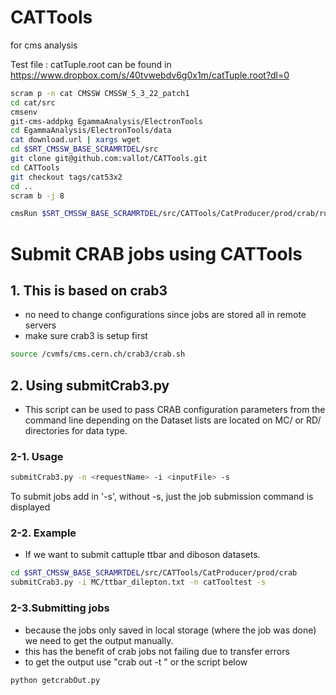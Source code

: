 CATTools
========

for cms analysis

Test file : catTuple.root can be found in https://www.dropbox.com/s/40tvwebdv6g0x1m/catTuple.root?dl=0
```bash
scram p -n cat CMSSW CMSSW_5_3_22_patch1
cd cat/src
cmsenv
git-cms-addpkg EgammaAnalysis/ElectronTools
cd EgammaAnalysis/ElectronTools/data
cat download.url | xargs wget
cd $SRT_CMSSW_BASE_SCRAMRTDEL/src
git clone git@github.com:vallot/CATTools.git
cd CATTools
git checkout tags/cat53x2
cd ..
scram b -j 8

cmsRun $SRT_CMSSW_BASE_SCRAMRTDEL/src/CATTools/CatProducer/prod/crab/runCat_cfg.py

```

# Submit CRAB jobs using CATTools
## 1. This is based on crab3
 - no need to change configurations since jobs are stored all in remote servers
 - make sure crab3 is setup first
```bash
source /cvmfs/cms.cern.ch/crab3/crab.sh
```

## 2. Using submitCrab3.py
- This script can be used to pass CRAB configuration parameters from the command line depending on the Dataset lists are located on MC/ or RD/ directories for data type.

### 2-1. Usage 
```bash
submitCrab3.py -n <requestName> -i <inputFile> -s
```
To submit jobs add in '-s', without -s, just the job submission command is displayed
### 2-2. Example
- If we want to submit cattuple ttbar and diboson datasets.
```bash
cd $SRT_CMSSW_BASE_SCRAMRTDEL/src/CATTools/CatProducer/prod/crab
submitCrab3.py -i MC/ttbar_dilepton.txt -n catTooltest -s 
```

### 2-3.Submitting jobs
- because the jobs only saved in local storage (where the job was done) we need to get the output manually. 
- this has the benefit of crab jobs not failing due to transfer errors
- to get the output use "crab out -t <taskdir>" or the script below
```bash
python getcrabOut.py
```
